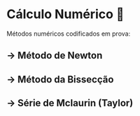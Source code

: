 # Cálculo Numérico 🧮 
Métodos numéricos codificados em prova:
## -> Método de Newton
## -> Método da Bissecção
## -> Série de Mclaurin (Taylor)
